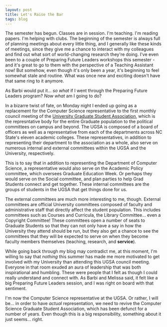 ```yaml
---
layout: post
title: Let's Raise the Bar
tags: blog
---
```


The semester has begun. Classes are in session. I'm teaching. I'm reading papers. I'm helping with clubs. The beginning of the semester is always full of planning meetings about every little thing, and I generally like these kinds of meetings, since they give me a chance to interact with my colleagues and find out what sort of world-changing research they're doing. I've even been to a couple of Preparing Future Leaders workshops this semester - and it's great to go to them with the perspective of a Teaching Assistant now! But somehow, even though it's only been a year, it's beginning to feel somewhat stale and routine. What was once new and exciting doesn't have that same ring to it anymore.

As Barbi would put it... <em>so what</em> if I went through the Preparing Future Leaders program? <em>Now what</em> am I going to do?

In a bizarre twist of fate, on Monday night I ended up going as a replacement for the Computer Science representative to the first monthly council meeting of the <a href="http://ugsa.ncsu.edu/">University Graduate Student Association</a>, which is the represntative body for the entire Graduate population to the political committees on campus and beyond. The UGSA is composed of a board of officers as well as a representative from each of the departments across NC State's eleven academic colleges. These representatives, in addition to representing their department to the association as a whole, also serve on numerous internal and external committees within the UGSA and the University, respectively.

This is to say that in addition to representing the Department of Computer Science, a representative would also serve on the Academic Policy committee, which oversees Graduate Education Week. Or perhaps they would serve on the Social committee, and plan parties to help Grad Students connect and get together. These internal committees are the groups of students in the UGSA that get things done for us.

The external committees are much more interesting to me, though. External committees are official University committees composed of faculty and administrative staff that directly affect the student population. This includes committees such as Courses and Curricula, the Library Committee... even a Copyright Committee! These committees open a number of seats to Graduate Students so that they can not only have a say in how the University they attend should be run, but they also get a chance to see the committees that they will be expected to serve on when they become faculty members themselves (teaching, research, and <strong>service</strong>).

While going back through my blog may contradict me, at this moment, I'm willing to say that <em>nothing</em> this summer has made me more motivated to get involved with my University than attending this UGSA council meeting. Everyone in that room exuded an aura of leadership that was both inspirational and humbling. These were people that I felt as though I could really understand and connect with. As Barbi and Melissa said, it felt like a big Preparing Future Leaders session, and I was right on board with that sentiment.

I'm now the Computer Science representative at the UGSA. Or rather, I will be... in order to have <em>actual</em> representation, we need to revive the Computer Science Graduate Student Association, which has been defunct for a number of years. Even though this is a big responsibility, something about it just seems... right.
